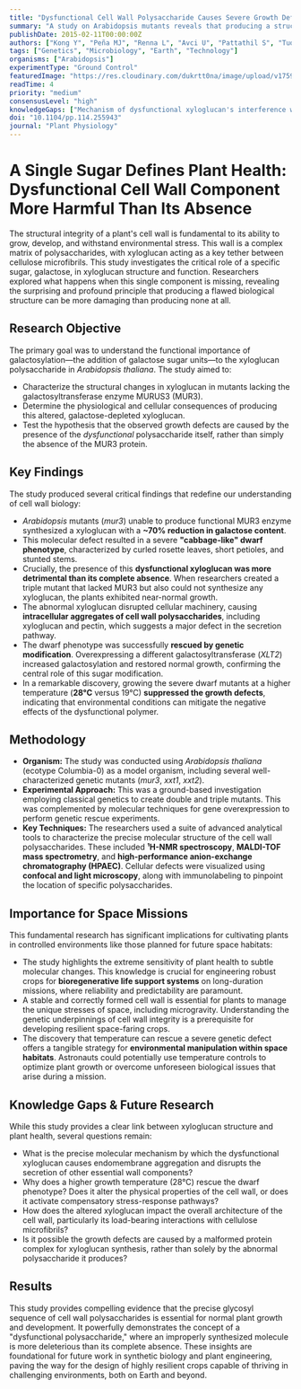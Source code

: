 ```yaml
---
title: "Dysfunctional Cell Wall Polysaccharide Causes Severe Growth Defects in Arabidopsis"
summary: "A study on Arabidopsis mutants reveals that producing a structurally incorrect cell wall component (galactose-depleted xyloglucan) is more detrimental to plant growth than its complete absence. This finding underscores the precision required in cell wall biosynthesis for plant health, a key factor for designing resilient crops for space missions."
publishDate: 2015-02-11T00:00:00Z
authors: ["Kong Y", "Peña MJ", "Renna L", "Avci U", "Pattathil S", "Tuomivaara ST", "Li X", "Reiter WD", "Brandizzi F", "Hahn MG", "Darvill AG", "York WS", "O’Neill MA"]
tags: ["Genetics", "Microbiology", "Earth", "Technology"]
organisms: ["Arabidopsis"]
experimentType: "Ground Control"
featuredImage: "https://res.cloudinary.com/dukrtt0na/image/upload/v1759637415/g3xz4lve5h7e6hv56eza.jpg"
readTime: 4
priority: "medium"
consensusLevel: "high"
knowledgeGaps: ["Mechanism of dysfunctional xyloglucan's interference with cellular secretion", "Biophysical reasons for temperature-dependent phenotype rescue", "In vivo interactions between dysfunctional xyloglucan and other wall polymers", "Role of the xyloglucan synthase complex in the observed defects"]
doi: "10.1104/pp.114.255943"
journal: "Plant Physiology"
---
```


# A Single Sugar Defines Plant Health: Dysfunctional Cell Wall Component More Harmful Than Its Absence

The structural integrity of a plant's cell wall is fundamental to its ability to grow, develop, and withstand environmental stress. This wall is a complex matrix of polysaccharides, with xyloglucan acting as a key tether between cellulose microfibrils. This study investigates the critical role of a specific sugar, galactose, in xyloglucan structure and function. Researchers explored what happens when this single component is missing, revealing the surprising and profound principle that producing a flawed biological structure can be more damaging than producing none at all.

## Research Objective

The primary goal was to understand the functional importance of galactosylation—the addition of galactose sugar units—to the xyloglucan polysaccharide in *Arabidopsis thaliana*. The study aimed to:
- Characterize the structural changes in xyloglucan in mutants lacking the galactosyltransferase enzyme MURUS3 (MUR3).
- Determine the physiological and cellular consequences of producing this altered, galactose-depleted xyloglucan.
- Test the hypothesis that the observed growth defects are caused by the presence of the *dysfunctional* polysaccharide itself, rather than simply the absence of the MUR3 protein.

## Key Findings

The study produced several critical findings that redefine our understanding of cell wall biology:

-   *Arabidopsis* mutants (*mur3*) unable to produce functional MUR3 enzyme synthesized a xyloglucan with a **~70% reduction in galactose content**.
-   This molecular defect resulted in a severe **"cabbage-like" dwarf phenotype**, characterized by curled rosette leaves, short petioles, and stunted stems.
-   Crucially, the presence of this **dysfunctional xyloglucan was more detrimental than its complete absence**. When researchers created a triple mutant that lacked MUR3 but also could not synthesize any xyloglucan, the plants exhibited near-normal growth.
-   The abnormal xyloglucan disrupted cellular machinery, causing **intracellular aggregates of cell wall polysaccharides**, including xyloglucan and pectin, which suggests a major defect in the secretion pathway.
-   The dwarf phenotype was successfully **rescued by genetic modification**. Overexpressing a different galactosyltransferase (*XLT2*) increased galactosylation and restored normal growth, confirming the central role of this sugar modification.
-   In a remarkable discovery, growing the severe dwarf mutants at a higher temperature (**28°C** versus 19°C) **suppressed the growth defects**, indicating that environmental conditions can mitigate the negative effects of the dysfunctional polymer.

## Methodology

-   **Organism:** The study was conducted using *Arabidopsis thaliana* (ecotype Columbia-0) as a model organism, including several well-characterized genetic mutants (*mur3*, *xxt1*, *xxt2*).
-   **Experimental Approach:** This was a ground-based investigation employing classical genetics to create double and triple mutants. This was complemented by molecular techniques for gene overexpression to perform genetic rescue experiments.
-   **Key Techniques:** The researchers used a suite of advanced analytical tools to characterize the precise molecular structure of the cell wall polysaccharides. These included **¹H-NMR spectroscopy**, **MALDI-TOF mass spectrometry**, and **high-performance anion-exchange chromatography (HPAEC)**. Cellular defects were visualized using **confocal and light microscopy**, along with immunolabeling to pinpoint the location of specific polysaccharides.

## Importance for Space Missions

This fundamental research has significant implications for cultivating plants in controlled environments like those planned for future space habitats:

-   The study highlights the extreme sensitivity of plant health to subtle molecular changes. This knowledge is crucial for engineering robust crops for **bioregenerative life support systems** on long-duration missions, where reliability and predictability are paramount.
-   A stable and correctly formed cell wall is essential for plants to manage the unique stresses of space, including microgravity. Understanding the genetic underpinnings of cell wall integrity is a prerequisite for developing resilient space-faring crops.
-   The discovery that temperature can rescue a severe genetic defect offers a tangible strategy for **environmental manipulation within space habitats**. Astronauts could potentially use temperature controls to optimize plant growth or overcome unforeseen biological issues that arise during a mission.

## Knowledge Gaps & Future Research

While this study provides a clear link between xyloglucan structure and plant health, several questions remain:

-   What is the precise molecular mechanism by which the dysfunctional xyloglucan causes endomembrane aggregation and disrupts the secretion of other essential wall components?
-   Why does a higher growth temperature (28°C) rescue the dwarf phenotype? Does it alter the physical properties of the cell wall, or does it activate compensatory stress-response pathways?
-   How does the altered xyloglucan impact the overall architecture of the cell wall, particularly its load-bearing interactions with cellulose microfibrils?
-   Is it possible the growth defects are caused by a malformed protein complex for xyloglucan synthesis, rather than solely by the abnormal polysaccharide it produces?

## Results

This study provides compelling evidence that the precise glycosyl sequence of cell wall polysaccharides is essential for normal plant growth and development. It powerfully demonstrates the concept of a "dysfunctional polysaccharide," where an improperly synthesized molecule is more deleterious than its complete absence. These insights are foundational for future work in synthetic biology and plant engineering, paving the way for the design of highly resilient crops capable of thriving in challenging environments, both on Earth and beyond.